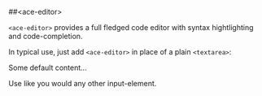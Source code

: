 ##&lt;ace-editor&gt;

`<ace-editor>` provides a full fledged code editor with syntax hightlighting and code-completion.

In typical use, just add `<ace-editor>` in place of a plain `<textarea>`:

<form>
    <ace-editor>Some default content...</ace-editor>

Use like you would any other input-element.